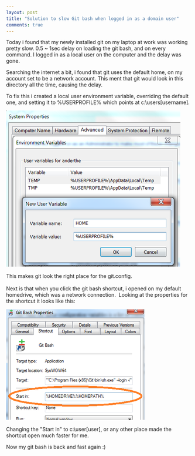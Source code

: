 ```yaml
---
layout: post
title: "Solution to slow Git bash when logged in as a domain user"
comments: true
---
```

Today i found that my newly installed git on my laptop at work was working pretty slow. 0.5 ~ 1sec delay on loading the git bash, and on every command. I logged in as a local user on the computer and the delay was gone.

Searching the internet a bit, i found that git uses the default home, on my account set to be a network account. This ment that git would look in this directory all the time, causing the delay.

To fix this i created a local user environment variable, overriding the default one, and setting it to %USERPROFILE% which points at c:\users\[username].

![](/assets/slow_git_bash_1.png)

This makes git look the right place for the git.config.   <br />    <br />Next is that when you click the git bash shortcut, i opened on my default homedrive, which was a network connection.&#160; Looking at the properties for the shortcut it looks like this:

![](/assets/slow_git_bash_2.png)

Changing the "Start in" to c:\user\[user], or any other place made the shortcut open much faster for me.

Now my git bash is back and fast again :)
